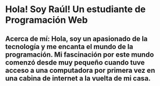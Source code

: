 # Hola! Soy Raúl! Un estudiante de Programación Web
## Acerca de mí: Hola, soy un apasionado de la tecnología y me encanta el mundo de la programación. Mi fascinación por este mundo comenzó desde muy pequeño cuando tuve acceso a una computadora por primera vez en una cabina de internet a la vuelta de mi casa.
